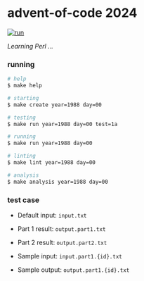 # advent-of-code 2024

[![run](https://github.com/matheusaraujo/advent-of-code/actions/workflows/run.yaml/badge.svg?branch=2024)](https://github.com/matheusaraujo/advent-of-code/actions/workflows/run.yaml)

_Learning Perl ..._


### running

```bash
# help
$ make help

# starting
$ make create year=1988 day=00

# testing
$ make run year=1988 day=00 test=1a

# running
$ make run year=1988 day=00

# linting
$ make lint year=1988 day=00

# analysis
$ make analysis year=1988 day=00
```

### test case
- Default input: `input.txt`
- Part 1 result: `output.part1.txt`
- Part 2 result: `output.part2.txt`

- Sample input: `input.part1.{id}.txt`
- Sample output: `output.part1.{id}.txt`